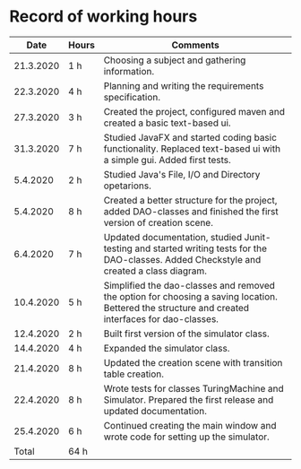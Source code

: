 # Record of working hours
Date | Hours | Comments
-----|-------|---------
21.3.2020| 1 h |Choosing a subject and gathering information.
22.3.2020| 4 h |Planning and writing the requirements specification.
27.3.2020| 3 h |Created the project, configured maven and created a basic text-based ui.
31.3.2020| 7 h |Studied JavaFX and started coding basic functionality. Replaced text-based ui with a simple gui. Added first               tests.
5.4.2020| 2 h |Studied Java's File, I/O and Directory opetarions.
5.4.2020| 8 h |Created a better structure for the project, added DAO-classes and finished the first version of creation scene.
6.4.2020| 7 h |Updated documentation, studied Junit-testing and started writing tests for the DAO-classes. Added Checkstyle and created a class diagram.
10.4.2020| 5 h |Simplified the dao-classes and removed the option for choosing a saving location. Bettered the structure and created interfaces for dao-classes.
12.4.2020| 2 h |Built first version of the simulator class.
14.4.2020| 4 h |Expanded the simulator class.
21.4.2020| 8 h |Updated the creation scene with transition table creation.
22.4.2020| 8 h |Wrote tests for classes TuringMachine and Simulator. Prepared the first release and updated documentation.
25.4.2020| 6 h |Continued creating the main window and wrote code for setting up the simulator.
Total| 64 h
